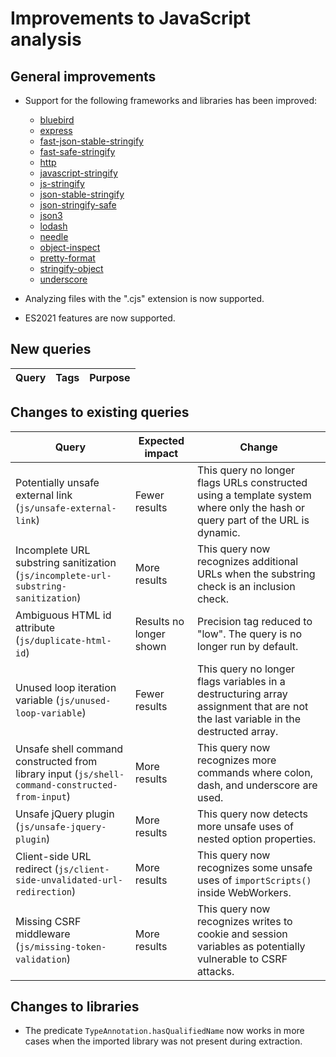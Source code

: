 # Improvements to JavaScript analysis

## General improvements

* Support for the following frameworks and libraries has been improved:
  - [bluebird](https://www.npmjs.com/package/bluebird)
  - [express](https://www.npmjs.com/package/express)
  - [fast-json-stable-stringify](https://www.npmjs.com/package/fast-json-stable-stringify)
  - [fast-safe-stringify](https://www.npmjs.com/package/fast-safe-stringify)
  - [http](https://nodejs.org/api/http.html)
  - [javascript-stringify](https://www.npmjs.com/package/javascript-stringify)
  - [js-stringify](https://www.npmjs.com/package/js-stringify)
  - [json-stable-stringify](https://www.npmjs.com/package/json-stable-stringify)
  - [json-stringify-safe](https://www.npmjs.com/package/json-stringify-safe)
  - [json3](https://www.npmjs.com/package/json3)
  - [lodash](https://www.npmjs.com/package/lodash)
  - [needle](https://www.npmjs.com/package/needle)
  - [object-inspect](https://www.npmjs.com/package/object-inspect)
  - [pretty-format](https://www.npmjs.com/package/pretty-format)
  - [stringify-object](https://www.npmjs.com/package/stringify-object)
  - [underscore](https://www.npmjs.com/package/underscore)

* Analyzing files with the ".cjs" extension is now supported.
* ES2021 features are now supported.

## New queries

| **Query**                                                                       | **Tags**                                                          | **Purpose**                                                                                                                                                                            |
|---------------------------------------------------------------------------------|-------------------------------------------------------------------|----------------------------------------------------------------------------------------------------------------------------------------------------------------------------------------|


## Changes to existing queries

| **Query**                      | **Expected impact**          | **Change**                                                                |
|--------------------------------|------------------------------|---------------------------------------------------------------------------|
| Potentially unsafe external link (`js/unsafe-external-link`) | Fewer results | This query no longer flags URLs constructed using a template system where only the hash or query part of the URL is dynamic. |
| Incomplete URL substring sanitization (`js/incomplete-url-substring-sanitization`) | More results | This query now recognizes additional URLs when the substring check is an inclusion check. |
| Ambiguous HTML id attribute (`js/duplicate-html-id`) | Results no longer shown | Precision tag reduced to "low". The query is no longer run by default. |
| Unused loop iteration variable (`js/unused-loop-variable`) | Fewer results | This query no longer flags variables in a destructuring array assignment that are not the last variable in the destructed array. |
| Unsafe shell command constructed from library input (`js/shell-command-constructed-from-input`) | More results | This query now recognizes more commands where colon, dash, and underscore are used. |
| Unsafe jQuery plugin (`js/unsafe-jquery-plugin`) | More results | This query now detects more unsafe uses of nested option properties. |
| Client-side URL redirect (`js/client-side-unvalidated-url-redirection`) | More results | This query now recognizes some unsafe uses of `importScripts()` inside WebWorkers. |
| Missing CSRF middleware (`js/missing-token-validation`) | More results | This query now recognizes writes to cookie and session variables as potentially vulnerable to CSRF attacks. |


## Changes to libraries
* The predicate `TypeAnnotation.hasQualifiedName` now works in more cases when the imported library was not present during extraction.
